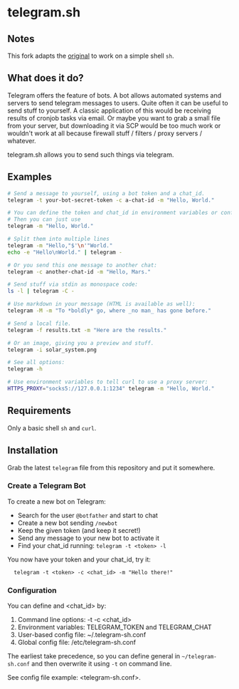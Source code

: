 # telegram.sh

## Notes

This fork adapts the [original](https://github.com/fabianonline/telegram.sh) to work on a simple shell `sh`.


## What does it do?

Telegram offers the feature of bots. A bot allows automated systems and
servers to send telegram messages to users.
Quite often it can be useful to send stuff to yourself. A classic
application of this would be receiving results of cronjob tasks via email.
Or maybe you want to grab a small file from your server, but downloading it
via SCP would be too much work or wouldn't work at all because firewall
stuff / filters / proxy servers / whatever.

telegram.sh allows you to send such things via telegram.

## Examples

```bash
# Send a message to yourself, using a bot token and a chat_id.
telegram -t your-bot-secret-token -c a-chat-id -m "Hello, World."

# You can define the token and chat_id in environment variables or config files.
# Then you can just use
telegram -m "Hello, World."

# Split them into multiple lines
telegram -m "Hello,"$'\n'"World."
echo -e "Hello\nWorld." | telegram -

# Or you send this one message to another chat:
telegram -c another-chat-id -m "Hello, Mars."

# Send stuff via stdin as monospace code:
ls -l | telegram -C -

# Use markdown in your message (HTML is available as well):
telegram -M -m "To *boldly* go, where _no man_ has gone before."

# Send a local file.
telegram -f results.txt -m "Here are the results."

# Or an image, giving you a preview and stuff.
telegram -i solar_system.png

# See all options:
telegram -h

# Use environment variables to tell curl to use a proxy server:
HTTPS_PROXY="socks5://127.0.0.1:1234" telegram -m "Hello, World."
```

## Requirements

Only a basic shell `sh` and `curl`.

## Installation

Grab the latest `telegram` file from this repository and put it somewhere.

### Create a Telegram Bot

To create a new bot on Telegram:

  * Search for the user `@botfather` and start to chat
  * Create a new bot sending `/newbot`
  * Keep the given token (and keep it secret!)
  * Send any message to your new bot to activate it
  * Find your chat_id running: `telegram -t <token> -l`

You now have your token and your chat_id, try it:
```
  telegram -t <token> -c <chat_id> -m "Hello there!"
```

### Configuration

 You can define <token> and <chat_id> by:

  1. Command line options: -t <token> -c <chat_id>
  2. Environment variables: TELEGRAM_TOKEN and TELEGRAM_CHAT
  3. User-based config file: ~/.telegram-sh.conf
  4. Global config file: /etc/telegram-sh.conf

The earliest take precedence, so you can define general <token> in
`~/telegram-sh.conf` and then overwrite it using `-t` on command line.

See config file example: <telegram-sh.conf>.
